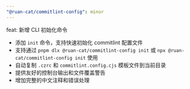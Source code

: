 ```yaml
---
"@ruan-cat/commitlint-config": minor
---
```


feat: 新增 CLI 初始化命令

- 添加 `init` 命令，支持快速初始化 commitlint 配置文件
- 支持通过 `pnpm dlx @ruan-cat/commitlint-config init` 或 `npx @ruan-cat/commitlint-config init` 使用
- 自动复制 `.czrc` 和 `commitlint.config.cjs` 模板文件到当前目录
- 提供友好的控制台输出和文件覆盖警告
- 增加完整的中文注释和错误处理

